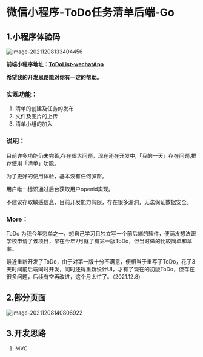 

# 微信小程序-ToDo任务清单后端-Go

## 1.小程序体验码

<img src="https://gitee.com/wx_a1fae56917/images/raw/master/TyporaImages/image-20211208133404456.png" alt="image-20211208133404456"  />

**前端小程序地址：[ToDoList-wechatApp](https://github.com/fangfang1122/ToDoList-wechatApp)**

**希望我的开发思路能对你有一定的帮助。**

### 实现功能：

1. 清单的创建及任务的发布
2. 文件及图片的上传
3. 清单小组的加入

### 说明：

目前许多功能仍未完善,存在很大问题，现在还在开发中,「我的一天」存在问题,推荐使用「清单」功能。

为了更好的使用体验，基本没有任何弹窗。

用户唯一标识通过后台获取用户openid实现。

不建议存取敏感信息，目前开发能力有限，存在很多漏洞，无法保证数据安全。

### More：

ToDo 为我今年愿单之一，想自己学习且独立写一个前后端的软件，便萌发想法跟学校申请了该项目，早在今年7月就了有第一版ToDo，但当时做的比较简单和草率。

最近重新开发了ToDo，由于对第一版十分不满意，便相当于重写了ToDo，花了3天时间前后端同时开发，同时还得重新设计UI，才有了现在的初版ToDo，但存在很多问题，后续有空再改进，这个月太忙了。（2021.12.8）

## 2.部分页面

![image-20211208140806922](C:\Users\HP\Desktop\project\todo-myslef\ToDoList_Server\images\image-20211208140806922-16389441360361.png)

## 3.开发思路

1. MVC

